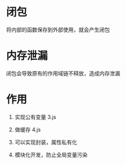 # 闭包
将内部的函数保存到外部使用，就会产生闭包

# 内存泄漏
闭包会导致原有的作用域链不释放，造成内存泄漏

# 作用
1. 实现公有变量 3.js

2. 做缓存 4.js

3. 可以实现封装，属性私有化

4. 模块化开发，防止全局变量污染
